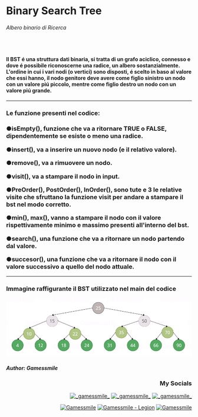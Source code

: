 <html>
<h1>Binary Search Tree</h1>
<h6>Albero binario di Ricerca</h6><br>


<h4>Il BST é una struttura dati binaria, si tratta di un grafo aciclico, connesso e dove é possibile riconoscerne una radice, un albero sostanzialmente.<br>L'ordine in cui i vari nodi (o vertici) sono disposti, é scelto in baso al valore che essi hanno, il nodo genitore deve avere come figlio sinistro un nodo con un valore piú piccolo, mentre come figlio destro un nodo con un valore piú grande.</h4>

<hr><h3>Le funzione presenti nel codice:</h3>
<h3 align="left">●isEmpty(), funzione che va a ritornare TRUE o FALSE, dipendentemente se esiste o meno una radice.</p>
●insert(), va a inserire un nuovo nodo (e il relativo valore).</p>
●remove(), va a rimuovere un nodo.</p>
●visit(), va a stampare il nodo in input.</p>
●PreOrder(), PostOrder(), InOrder(), sono tute e 3 le relative visite che sfruttano la funzione visit per andare a stampare il bst nel modo corretto.</p>
●min(), max(), vanno a stampare il nodo con il valore rispettivamente minimo e massimo presenti all'interno del bst.</p>
●search(), una funzione che va a ritornare un nodo partendo dal valore.</p>
●succesor(), una funzione che va a ritornare il nodo con il valore successivo a quello del nodo attuale.</p></h3><hr>

<h3>Immagine raffigurante il BST utilizzato nel main del codice</h>

![BST_used_in_the_example](BST_used_in_the_example.png)
</html>

<h4 align="left"><i>Author: Gamessmile</i></h4>
<h3 align="right">My Socials</h3>
<p align="right">
<a href="https://instagram.com/_gamessmile_" target="blank"><img align=center" src="https://cdn.icon-icons.com/icons2/1753/PNG/512/iconfinder-social-media-applications-3instagram-4102579_113804.png" alt="_gamessmile_" height="40" width"50" /></a>
<a href="https://www.youtube.com/channel/UCNpOZ-9ZIvM6wcIyBqYyIdQ" target="blank"><img align=center" src="https://cdn.icon-icons.com/icons2/1211/PNG/512/1491579609-yumminkysocialmedia08_83079.png" alt="_gamessmile_" height="40" width"50" /></a>
<a href="https://tiktok.com/@_gamessmile_" target="blank"><img align=center" src="https://cdn.icon-icons.com/icons2/2864/PNG/512/tiktok_logo_icon_181737.png" alt="_gamessmile_" height="40" width"50" /></a>
</p>
<p align="right">
<a href="https://steamcommunity.com/id/iocomando/" target="blank"><img align=center" src="https://cdn.icon-icons.com/icons2/2108/PNG/512/steam_icon_130822.png" alt="Gamessmile" height="40" width"50" /></a>
<a href="https://discord.com/users/327529848941576194" target="blank"><img align=center" src="https://cdn.icon-icons.com/icons2/2108/PNG/512/discord_icon_130958.png" alt="Gamessmile - Legion" height="40" width"50" /></a>
<a href="https://t.me/Gamessmile" target="blank"><img align=center" src="https://cdn.icon-icons.com/icons2/2108/PNG/512/telegram_icon_130816.png" alt="Gamessmile" height="40" width"50" /></a>
</p>
